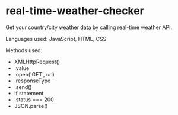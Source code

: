 # real-time-weather-checker
Get your country/city weather data by calling real-time weather API.

Languages used: JavaScript, HTML, CSS

Methods used:
- XMLHttpRequest()
- .value
- .open('GET', url)
- .responseType
- .send()
- if statement
- .status === 200
- JSON.parse()
